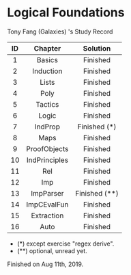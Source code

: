 # Logical Foundations
Tony Fang (Galaxies) 's Study Record

|  ID  |    Chapter    |   Solution    |
| :--: | :-----------: | :-----------: |
|  1   |    Basics     |   Finished    |
|  2   |   Induction   |   Finished    |
|  3   |     Lists     |   Finished    |
|  4   |     Poly      |   Finished    |
|  5   |    Tactics    |   Finished    |
|  6   |     Logic     |   Finished    |
|  7   |    IndProp    | Finished (*)  |
|  8   |     Maps      |   Finished    |
|  9   | ProofObjects  |   Finished    |
|  10  | IndPrinciples |   Finished    |
|  11  |      Rel      |   Finished    |
|  12  |      Imp      |   Finished    |
|  13  |   ImpParser   | Finished (**) |
|  14  |  ImpCEvalFun  |   Finished    |
|  15  |  Extraction   |   Finished    |
|  16  |     Auto      |   Finished    |

* (*) except exercise "regex derive".
* (**) optional, unread yet.

Finished on Aug 11th, 2019.

